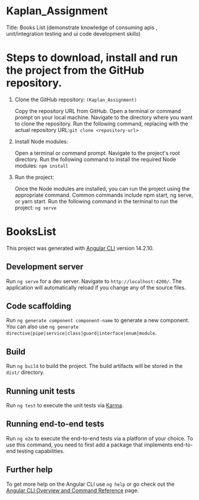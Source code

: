 # Kaplan_Assignment
Title: Books List (demonstrate knowledge of consuming apis , unit/integration testing and ui code development skills)

# Steps to download, install and run the project from the GitHub repository.
1. Clone the GitHub repository: ```(Kaplan_Assignment)```

    Copy the repository URL from GitHub.
    Open a terminal or command prompt on your local machine.
    Navigate to the directory where you want to clone the repository.
    Run the following command, replacing <repository-url> with the actual repository URL:```git clone <repository-url>```

2. Install Node modules:

    Open a terminal or command prompt.
    Navigate to the project's root directory.
    Run the following command to install the required Node modules: ```npm install```

3. Run the project:

    Once the Node modules are installed, you can run the project using the appropriate command.
    Common commands include npm start, ng serve, or yarn start.
    Run the following command in the terminal to run the project: ```ng serve```



# BooksList

This project was generated with [Angular CLI](https://github.com/angular/angular-cli) version 14.2.10.

## Development server

Run `ng serve` for a dev server. Navigate to `http://localhost:4200/`. The application will automatically reload if you change any of the source files.

## Code scaffolding

Run `ng generate component component-name` to generate a new component. You can also use `ng generate directive|pipe|service|class|guard|interface|enum|module`.

## Build

Run `ng build` to build the project. The build artifacts will be stored in the `dist/` directory.

## Running unit tests

Run `ng test` to execute the unit tests via [Karma](https://karma-runner.github.io).

## Running end-to-end tests

Run `ng e2e` to execute the end-to-end tests via a platform of your choice. To use this command, you need to first add a package that implements end-to-end testing capabilities.

## Further help

To get more help on the Angular CLI use `ng help` or go check out the [Angular CLI Overview and Command Reference](https://angular.io/cli) page.

